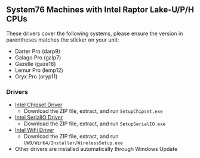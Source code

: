## System76 Machines with Intel Raptor Lake-U/P/H CPUs

These drivers cover the following systems, please ensure the version in
parentheses matches the sticker on your unit:

- Darter Pro (darp9)
- Galago Pro (galp7)
- Gazelle (gaze18)
- Lemur Pro (lemp12)
- Oryx Pro (oryp11)

### Drivers

- [Intel Chipset Driver](./2023-WW15/Chipset-10.1.19376.8374-Public-MUP.zip)
  - Download the ZIP file, extract, and run `SetupChipset.exe`
- [Intel SerialIO Driver](./2023-WW15/SerialIO_30.100.2237.26_v2_RPL_ADL-PCH_22H2.zip)
  - Download the ZIP file, extract, and run `SetupSerialIO.exe`
- [Intel WiFi Driver](./2023-WW15/wifi-PHWFW07109_22.190.0.4_G.zip)
  - Download the ZIP file, extract, and run `UWD/Win64/Installer/WirelessSetup.exe`
- Other drivers are installed automatically through Windows Update
